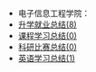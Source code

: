 - 电子信息工程学院：
- [升学就业总结(8)](升学就业/电子信息工程学院/README.md)
- [课程学习总结(0)](课程学习/电子信息工程学院/README.md)
- [科研比赛总结(0)](科研比赛/电子信息工程学院/README.md)
- [英语学习总结(1)](英语学习/README.md)

